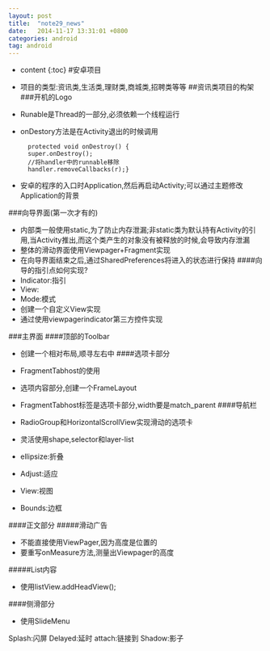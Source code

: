 ```yaml
---
layout: post
title:  "note29_news"
date:   2014-11-17 13:31:01 +0800
categories: android
tag: android
---
```


* content
{:toc}
#安卓项目
- 项目的类型:资讯类,生活类,理财类,商城类,招聘类等等
##资讯类项目的构架
###开机的Logo
- Runable是Thread的一部分,必须依赖一个线程运行
- onDestory方法是在Activity退出的时候调用

        protected void onDestroy() {
        super.onDestroy();
        //将handler中的runnable移除
        handler.removeCallbacks(r);}
- 安卓的程序的入口时Application,然后再启动Activity;可以通过主题修改Application的背景

###向导界面(第一次才有的)
- 内部类一般使用static,为了防止内存泄漏;非static类为默认持有Activity的引用,当Activity推出,而这个类产生的对象没有被释放的时候,会导致内存泄漏
- 整体的滑动界面使用Viewpager+Fragment实现
- 在向导界面结束之后,通过SharedPreferences将进入的状态进行保持
####向导的指引点如何实现?
- Indicator:指引
- View:
- Mode:模式
- 创建一个自定义View实现
- 通过使用viewpagerindicator第三方控件实现

###主界面
####顶部的Toolbar
- 创建一个相对布局,顺寻左右中
####选项卡部分
- FragmentTabhost的使用
- 选项内容部分,创建一个FrameLayout
- FragmentTabhost标签是选项卡部分,width要是match_parent
####导航栏
- RadioGroup和HorizontalScrollView实现滑动的选项卡
- 灵活使用shape,selector和layer-list

- ellipsize:折叠
- Adjust:适应
- View:视图
- Bounds:边框

####正文部分
#####滑动广告
- 不能直接使用ViewPager,因为高度是位置的
- 要重写onMeasure方法,测量出Viewpager的高度

#####List内容
- 使用listView.addHeadView();

####侧滑部分
- 使用SlideMenu


Splash:闪屏
Delayed:延时
attach:链接到
Shadow:影子
